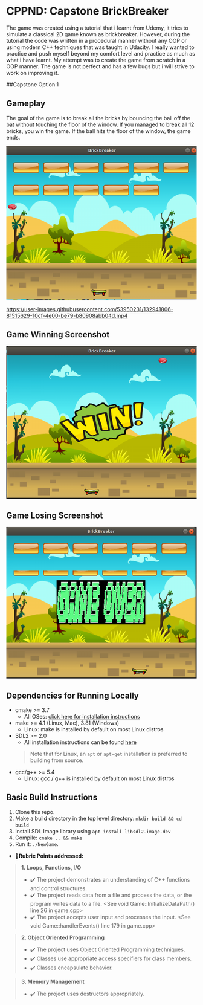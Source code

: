 # CPPND: Capstone BrickBreaker

The game was created using a tutorial that i learnt from Udemy, it tries to simulate a classical 2D game known as brickbreaker. However, during the tutorial the code was written in a procedural manner without any OOP or using modern C++ techniques that was taught in Udacity. I really wanted to practice and push myself beyond my comfort level and practice as much as what i have learnt. My attempt was to create the game from scratch in a OOP manner. The game is not perfect and has a few bugs but i will strive to work on improving it.

##Capstone Option 1


## Gameplay 

The goal of the game is to break all the bricks by bouncing the ball off the bat without touching the floor of the window. If you managed to break all 12 bricks, you win the game. If the ball hits the floor of the window, the game ends.

<img src="game_play.png"/>


https://user-images.githubusercontent.com/53950231/132941806-81515629-10cf-4e00-be79-b80908abb04d.mp4



## Game Winning Screenshot
<img src="game_win.png"/>


## Game Losing Screenshot
<img src="game_lose.png"/>


## Dependencies for Running Locally
* cmake >= 3.7
  * All OSes: [click here for installation instructions](https://cmake.org/install/)
* make >= 4.1 (Linux, Mac), 3.81 (Windows)
  * Linux: make is installed by default on most Linux distros
* SDL2 >= 2.0
  * All installation instructions can be found [here](https://wiki.libsdl.org/Installation)
  >Note that for Linux, an `apt` or `apt-get` installation is preferred to building from source. 
* gcc/g++ >= 5.4
  * Linux: gcc / g++ is installed by default on most Linux distros


## Basic Build Instructions

1. Clone this repo.
2. Make a build directory in the top level directory: `mkdir build && cd build`
3. Install SDL Image library using `apt install libsdl2-image-dev`
4. Compile: `cmake .. && make`
5. Run it: `./NewGame`.


* :pushpin:**Rubric Points addressed:**

> **1. Loops, Functions, I/O**
> * ✔️ The project demonstrates an understanding of C++ functions and control structures. <Throughout the code base>
> * ✔️ The project reads data from a file and process the data, or the program writes data to a file. <See void Game::InitializeDataPath() line 26 in game.cpp>
> * ✔️ The project accepts user input and processes the input. <See void Game::handlerEvents() line 179 in game.cpp>

> **2. Object Oriented Programming**
> * ✔️ The project uses Object Oriented Programming techniques. <From the directory of the folder>
> * ✔️ Classes use appropriate access specifiers for class members. <From the various class code>
> * ✔️ Classes encapsulate behavior.

> **3. Memory Management**
> * ✔️ The project uses destructors appropriately.





